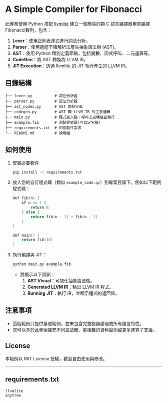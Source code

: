 # A Simple Compiler for Fibonacci

此專案使用 Python 搭配 [llvmlite](https://github.com/numba/llvmlite) 建立一個簡易的類 C 語言編譯器用來編譯Fibonacci數列，包含：

1. **Lexer**：使用正則表達式進行詞法分析。
2. **Parser**：使用遞迴下降解析法產生抽象語法樹 (AST)。
3. **AST**：使用 Python 類別定義節點，包括變數、函式呼叫、二元運算等。
4. **CodeGen**：將 AST 轉換為 LLVM IR。
5. **JIT Execution**：透過 llvmlite 的 JIT 執行產生的 LLVM IR。

## 目錄結構

```plaintext
├── lexer.py          # 詞法分析器
├── parser.py         # 語法分析器
├── ast_nodes.py      # AST 節點定義
├── codegen.py        # AST 轉 LLVM IR 的主要邏輯
├── main.py           # 程式進入點：呼叫上述模組並執行
├── example.fib       # 測試程式碼(可自定名稱)
├── requirements.txt  # 相關套件需求
└── README.md         # 說明檔
```

## 如何使用

1. 安裝必要套件

   ```bash
   pip install -r requirements.txt
   ```
2. 放入您的自訂程式碼（類似 `example_code.qc`）到專案目錄下。例如以下範例程式碼：

   ```c
   def fib(n) {
       if n <= 1 {
           return n
       } else {
           return fib(n - 1) + fib(n - 2)
       }
   }

   def main() {
       return fib(10)
   }
   ```

3. 執行編譯與 JIT：

   ```bash
   python main.py example.fib
   ```

   - 將顯示以下資訊：
     1. **AST Visual**：可視化抽象語法樹。
     2. **Generated LLVM IR**：輸出 LLVM IR 程式。
     3. **Running JIT**：執行 IR，並顯示程式的返回值。

## 注意事項

- 這個範例只提供基礎範例，並未包含完整錯誤處理或所有語言特性。
- 您可以基於此專案擴充不同語法糖、更複雜的資料型別或更多運算子支援。

## License

本範例以 MIT License 授權，歡迎自由使用與修改。


---

## requirements.txt

```plaintext
llvmlite
anytree
```